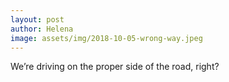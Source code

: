```yaml
---
layout: post
author: Helena
image: assets/img/2018-10-05-wrong-way.jpeg
---
```


We’re driving on the proper side of the road, right? 
